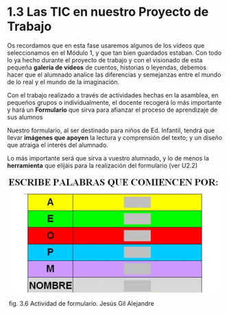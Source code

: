 # 1.3 Las TIC en nuestro Proyecto de Trabajo

Os recordamos que en esta fase usaremos algunos de los vídeos que seleccionamos en el Módulo 1, y que tan bien guardados estaban. Con todo lo ya hecho durante el proyecto de trabajo y con el visionado de esta pequeña **galería de vídeos** de cuentos, historias o leyendas, debemos hacer que el alumnado analice las diferencias y semejanzas entre el mundo de lo real y el mundo de la imaginación.

Con el trabajo realizado a través de actividades hechas en la asamblea, en pequeños grupos o individualmente, el docente recogerá lo más importante y hará un **Formulario** que sirva para afianzar el proceso de aprendizaje de sus alumnos 

Nuestro formulario, al ser destinado para niños de Ed. Infantil, tendrá que llevar **imágenes que apoyen** la lectura y comprensión del texto; y un diseño que atraiga el interés del alumnado.

Lo más importante será que sirva a vuestro alumnado, y lo de menos la **herramienta** que elijáis para la realización del formulario (ver U2.2)


![Actividad de Formulario realizado por Jesús Gil Alejandre](img/Cuestionario_Jesusgilalejandre.jpg "Actividad de Formulario. Jesús Gil Alejandre")


 fig. 3.6 Actividad de formulario. Jesús Gil Alejandre

